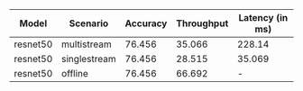 | Model    | Scenario     |   Accuracy |   Throughput | Latency (in ms)   |
|----------|--------------|------------|--------------|-------------------|
| resnet50 | multistream  |     76.456 |       35.066 | 228.14            |
| resnet50 | singlestream |     76.456 |       28.515 | 35.069            |
| resnet50 | offline      |     76.456 |       66.692 | -                 |